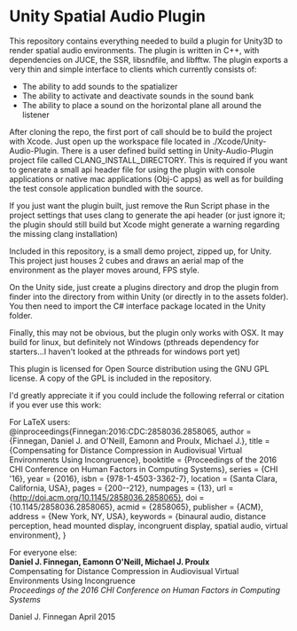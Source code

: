 Unity Spatial Audio Plugin
==========================

This repository contains everything needed to build a plugin for Unity3D to render spatial audio environments.
The plugin is written in C++, with dependencies on JUCE, the SSR, libsndfile, and libfftw.
The plugin exports a very thin and simple interface to clients which currently consists of:

- The ability to add sounds to the spatializer
- The ability to activate and deactivate sounds in the sound bank
- The ability to place a sound on the horizontal plane all around the listener

After cloning the repo, the first port of call should be to build the project with Xcode.
Just open up the workspace file located in ./Xcode/Unity-Audio-Plugin.
There is a user defined build setting in Unity-Audio-Plugin project file
called CLANG_INSTALL_DIRECTORY.
This is required if you want to generate a small api header file for using the plugin with
console applications or native mac applications (Obj-C apps) as well as for building the test console application bundled with the source.

If you just want the plugin built, just remove the Run Script phase in the project
settings that uses clang to generate the api header (or just ignore it; the plugin
should still build but Xcode might generate a warning regarding the missing clang installation)

Included in this repository, is a small demo project, zipped up, for Unity.
This project just houses 2 cubes and draws an aerial map of the environment
as the player moves around, FPS style.

On the Unity side, just create a plugins directory and drop the plugin from finder into the directory from within Unity (or directly in to the assets folder).
You then need to import the C# interface package located in the Unity folder.

Finally, this may not be obvious, but the plugin only works with OSX.
It may build for linux, but definitely not Windows (pthreads dependency for starters...I haven't looked at
the pthreads for windows port yet)

This plugin is licensed for Open Source distribution using the GNU GPL license.
A copy of the GPL is included in the repository.

I'd greatly appreciate it if you could include the following referral or citation if you ever use this work:

For LaTeX users:</br>
@inproceedings{Finnegan:2016:CDC:2858036.2858065,
 author = {Finnegan, Daniel J. and O'Neill, Eamonn and Proulx, Michael J.},
 title = {Compensating for Distance Compression in Audiovisual Virtual Environments Using Incongruence},
 booktitle = {Proceedings of the 2016 CHI Conference on Human Factors in Computing Systems},
 series = {CHI '16},
 year = {2016},
 isbn = {978-1-4503-3362-7},
 location = {Santa Clara, California, USA},
 pages = {200--212},
 numpages = {13},
 url = {http://doi.acm.org/10.1145/2858036.2858065},
 doi = {10.1145/2858036.2858065},
 acmid = {2858065},
 publisher = {ACM},
 address = {New York, NY, USA},
 keywords = {binaural audio, distance perception, head mounted display, incongruent display, spatial audio, virtual environment},
}

For everyone else:</br>
**Daniel J. Finnegan, Eamonn O'Neill, Michael J. Proulx**</br>
Compensating for Distance Compression in Audiovisual Virtual Environments Using Incongruence</br>
*Proceedings of the 2016 CHI Conference on Human Factors in Computing Systems*

Daniel J. Finnegan
April 2015
